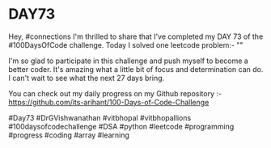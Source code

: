 # DAY73
Hey, #connections I'm thrilled to share that I've completed my DAY 73 of the #100DaysOfCode challenge. Today I solved one leetcode problem:- ""

I'm so glad to participate in this challenge and push myself to become a better coder. It's amazing what a little bit of focus and determination can do. I can't wait to see what the next 27 days bring.

You can check out my daily progress on my Github repository :- https://github.com/its-arihant/100-Days-of-Code-Challenge

#Day73 #DrGVishwanathan #vitbhopal #vitbhopallions #100daysofcodechallenge #DSA #python #leetcode #programming #progress #coding #array #learning 